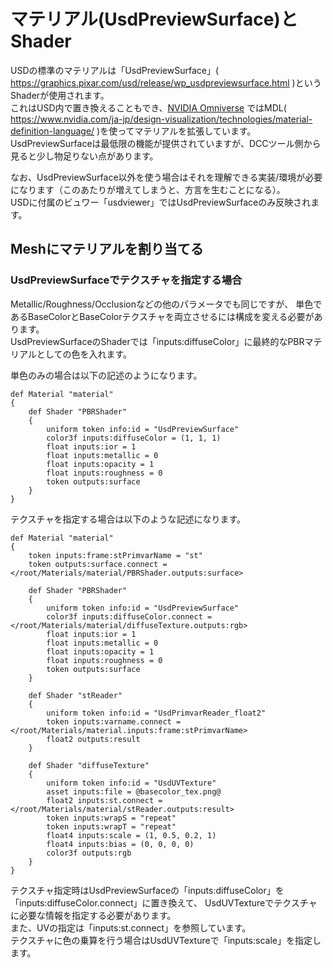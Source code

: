 # マテリアル(UsdPreviewSurface)とShader

USDの標準のマテリアルは「UsdPreviewSurface」( https://graphics.pixar.com/usd/release/wp_usdpreviewsurface.html )というShaderが使用されます。      
これはUSD内で置き換えることもでき、[NVIDIA Omniverse](https://www.nvidia.com/ja-jp/omniverse/) ではMDL( https://www.nvidia.com/ja-jp/design-visualization/technologies/material-definition-language/ )を使ってマテリアルを拡張しています。     
UsdPreviewSurfaceは最低限の機能が提供されていますが、DCCツール側から見ると少し物足りない点があります。     

なお、UsdPreviewSurface以外を使う場合はそれを理解できる実装/環境が必要になります（このあたりが増えてしまうと、方言を生むことになる）。    
USDに付属のビュワー「usdviewer」ではUsdPreviewSurfaceのみ反映されます。     

## Meshにマテリアルを割り当てる



### UsdPreviewSurfaceでテクスチャを指定する場合

Metallic/Roughness/Occlusionなどの他のパラメータでも同じですが、
単色であるBaseColorとBaseColorテクスチャを両立させるには構成を変える必要があります。    
UsdPreviewSurfaceのShaderでは「inputs:diffuseColor」に最終的なPBRマテリアルとしての色を入れます。     

単色のみの場合は以下の記述のようになります。      

```
def Material "material"
{
    def Shader "PBRShader"
    {
        uniform token info:id = "UsdPreviewSurface"
        color3f inputs:diffuseColor = (1, 1, 1)
        float inputs:ior = 1
        float inputs:metallic = 0
        float inputs:opacity = 1
        float inputs:roughness = 0
        token outputs:surface
    }
}
```

テクスチャを指定する場合は以下のような記述になります。     

```
def Material "material"
{
    token inputs:frame:stPrimvarName = "st"
    token outputs:surface.connect = </root/Materials/material/PBRShader.outputs:surface>

    def Shader "PBRShader"
    {
        uniform token info:id = "UsdPreviewSurface"
        color3f inputs:diffuseColor.connect = </root/Materials/material/diffuseTexture.outputs:rgb>
        float inputs:ior = 1
        float inputs:metallic = 0
        float inputs:opacity = 1
        float inputs:roughness = 0
        token outputs:surface
    }

    def Shader "stReader"
    {
        uniform token info:id = "UsdPrimvarReader_float2"
        token inputs:varname.connect = </root/Materials/material.inputs:frame:stPrimvarName>
        float2 outputs:result
    }

    def Shader "diffuseTexture"
    {
        uniform token info:id = "UsdUVTexture"
        asset inputs:file = @basecolor_tex.png@
        float2 inputs:st.connect = </root/Materials/material/stReader.outputs:result>
        token inputs:wrapS = "repeat"
        token inputs:wrapT = "repeat"
        float4 inputs:scale = (1, 0.5, 0.2, 1)
        float4 inputs:bias = (0, 0, 0, 0)
        color3f outputs:rgb
    }
}
```

テクスチャ指定時はUsdPreviewSurfaceの「inputs:diffuseColor」を「inputs:diffuseColor.connect」に置き換えて、
UsdUVTextureでテクスチャに必要な情報を指定する必要があります。     
また、UVの指定は「inputs:st.connect」を参照しています。     
テクスチャに色の乗算を行う場合はUsdUVTextureで「inputs:scale」を指定します。     


